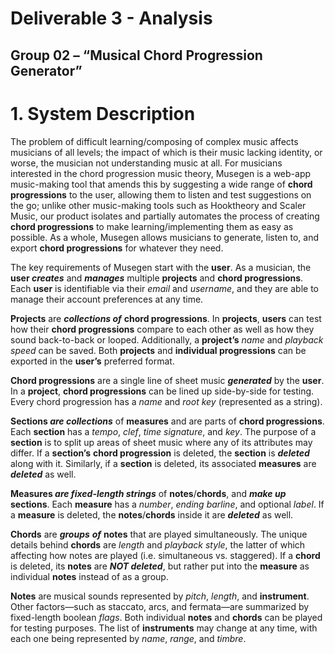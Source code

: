 # **Deliverable 3 \- Analysis**

## Group 02 – “Musical Chord Progression Generator”

# 1\. System Description

The problem of difficult learning/composing of complex music affects musicians of all levels; the impact of which is their music lacking identity, or worse, the musician not understanding music at all.  For musicians interested in the chord progression music theory, Musegen is a web-app music-making tool that amends this by suggesting a wide range of **chord progressions** to the user, allowing them to listen and test suggestions on the go; unlike other music-making tools such as Hooktheory and Scaler Music, our product isolates and partially automates the process of creating **chord progressions** to make learning/implementing them as easy as possible. As a whole, Musegen allows musicians to generate, listen to, and export **chord progressions** for whatever they need.

The key requirements of Musegen start with the **user**.  As a musician, the **user *creates*** and ***manages*** multiple **projects** and **chord progressions**.  Each **user** is identifiable via their *email* and *username*, and they are able to manage their account preferences at any time.

**Projects** are ***collections of*** **chord progressions**.  In **projects**, **users** can test how their **chord progressions** compare to each other as well as how they sound back-to-back or looped.  Additionally, a **project’s** *name* and *playback speed* can be saved.  Both **projects** and **individual progressions** can be exported in the **user’s** preferred format.

**Chord progressions** are a single line of sheet music ***generated*** by the **user**.  In a **project**, **chord progressions** can be lined up side-by-side for testing.  Every chord progression has a *name* and *root key* (represented as a string).

**Sections *are collections*** of **measures** and are parts of **chord progressions**.  Each **section** has a *tempo*, *clef*, *time signature*, and *key*.  The purpose of a **section** is to split up areas of sheet music where any of its attributes may differ.  If a **section’s** **chord progression** is deleted, the **section** is ***deleted*** along with it.  Similarly, if a **section** is deleted, its associated **measures** are ***deleted*** as well.

**Measures *are fixed-length strings*** of **notes**/**chords**, and ***make up*** **sections**.  Each **measure** has a *number*, *ending barline*, and optional *label*.  If a **measure** is deleted, the **notes**/**chords** inside it are ***deleted*** as well.

**Chords** are ***groups*** ***of*** **notes** that are played simultaneously.  The unique details behind **chords** are *length* and *playback style*, the latter of which affecting how notes are played (i.e. simultaneous vs. staggered).  If a **chord** is deleted, its **notes** are ***NOT deleted***, but rather put into the **measure** as individual **notes** instead of as a group.

**Notes** are musical sounds represented by *pitch*, *length*, and **instrument**.  Other factors—such as staccato, arcs, and fermata—are summarized by fixed-length boolean *flags*.  Both individual **notes** and **chords** can be played for testing purposes. The list of **instruments** may change at any time, with each one being represented by *name*, *range*, and *timbre*.